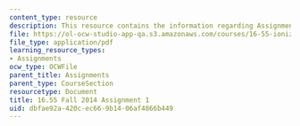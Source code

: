 ```yaml
---
content_type: resource
description: This resource contains the information regarding Assignment 1.
file: https://ol-ocw-studio-app-qa.s3.amazonaws.com/courses/16-55-ionized-gases-fall-2014/dbfae92a420cec669b1406af4866b449_MIT16_55F14_Assignment1.pdf
file_type: application/pdf
learning_resource_types:
- Assignments
ocw_type: OCWFile
parent_title: Assignments
parent_type: CourseSection
resourcetype: Document
title: 16.55 Fall 2014 Assignment 1
uid: dbfae92a-420c-ec66-9b14-06af4866b449
---
```

